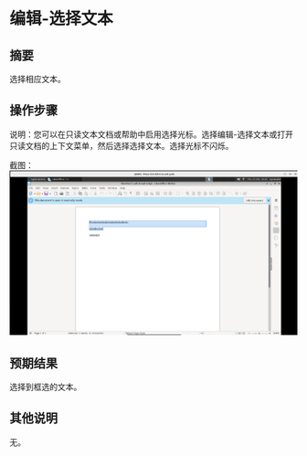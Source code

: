 # 编辑-选择文本

## 摘要

选择相应文本。

## 操作步骤

说明：您可以在只读文本文档或帮助中启用选择光标。选择编辑-选择文本或打开只读文档的上下文菜单，然后选择选择文本。选择光标不闪烁。

截图：![image](./img/z28.png)

## 预期结果

选择到框选的文本。

## 其他说明

无。

